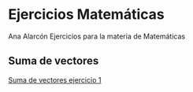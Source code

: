 # Ejercicios Matemáticas
Ana Alarcón
Ejercicios para la materia de Matemáticas


## Suma de vectores

[Suma de vectores ejercicio 1](https://www.opinionstage.com/ana-alarcon/suma-de-vectores)
